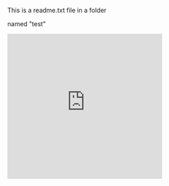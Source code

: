 This is a readme.txt file in a folder

named "test"

<iframe frameborder='0' height='327.5' scrolling='no' src='https://www.hackster.io/wyci/use-with-a-chromebook-374e17/embed' width='350'></iframe>

